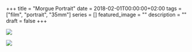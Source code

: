 +++
title =  "Morgue Portrait"
date = 2018-02-01T00:00:00+02:00
tags = ["film", "portrait", "35mm"]
series = []
featured_image = ""
description = ""
draft = false
+++

![](/img/2018/MorguePortrait/Portrait-1.jpg)

![](/img/2018/MorguePortrait/Portrait-2.jpg)
